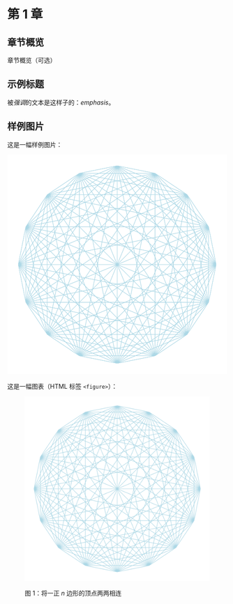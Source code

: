 # 第 1 章

## 章节概览

章节概览（可选）

## 示例标题

被*强调*的文本是这样子的：*emphasis*。

## 样例图片

这是一幅样例图片：

![样例图案](./assets/sample-pattern.svg "样例图案：将一正 n 边形的顶点两两相连")

这是一幅图表（HTML 标签 `<figure>`）：

<figure>

![样例图案](./assets/sample-pattern.svg "样例图案：将一正 n 边形的顶点两两相连")
    <figcaption>图 1：将一正 *n* 边形的顶点两两相连</figcaption>
</figure>
